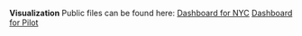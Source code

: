 **Visualization**
Public files can be found here: 
[Dashboard for NYC](https://public.tableau.com/app/profile/zeynep6459/viz/FTT_Aisle_NYC/NYC)
[Dashboard for Pilot](https://public.tableau.com/app/profile/zeynep6459/viz/FTT_Aisle_Pilot/PILOT)

